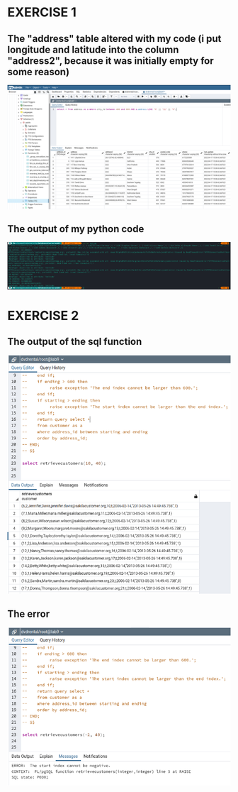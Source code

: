  # EXERCISE 1
 ## The "address" table altered with my code (i put longitude and latitude into the column "address2", because it was initially empty for some reason)
 ![alt text](https://github.com/Skvayzer/DataBases-Course/blob/master/week9/images/ex1.png)

## The output of my python code
 ![alt text](https://github.com/Skvayzer/DataBases-Course/blob/master/week9/images/ex1-console.png)

 # EXERCISE 2
 ## The output of the sql function
 ![alt text](https://github.com/Skvayzer/DataBases-Course/blob/master/week9/images/ex2.png)
 ## The error
 ![alt text](https://github.com/Skvayzer/DataBases-Course/blob/master/week9/images/ex2-error.png)

